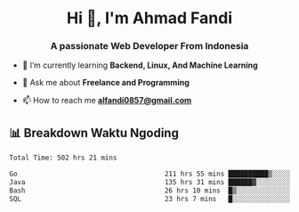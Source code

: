 <h1 align="center">Hi 👋, I'm Ahmad Fandi</h1>
<h3 align="center">A passionate Web Developer From Indonesia</h3>

- 🌱 I’m currently learning **Backend, Linux, And Machine Learning**

- 💬 Ask me about **Freelance and Programming**

- 📫 How to reach me **<alfandi0857@gmail.com>**


## 📊 Breakdown Waktu Ngoding

<!--START_SECTION:waka-->

```txt
Total Time: 502 hrs 21 mins

Go                                     211 hrs 55 mins ██████████▒░░░░░░░░░░░░░░   41.79 %
Java                                   135 hrs 31 mins ██████▓░░░░░░░░░░░░░░░░░░   26.72 %
Bash                                   26 hrs 10 mins  █▒░░░░░░░░░░░░░░░░░░░░░░░   05.16 %
SQL                                    23 hrs 7 mins   █░░░░░░░░░░░░░░░░░░░░░░░░   04.56 %
```

<!--END_SECTION:waka-->
